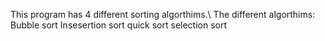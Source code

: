 This program has 4 different sorting algorthims.\\
The different algorthims:
Bubble sort
Insesertion sort
quick sort
selection sort
